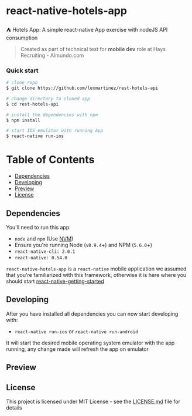 # react-native-hotels-app 

:tent: Hotels App: A simple react-native App exercise with nodeJS API consumption

> Created as part of technical test for **mobile dev** role at Hays Recruiting - Almundo.com

### Quick start

```bash
# clone repo
$ git clone https://github.com/lexmartinez/rest-hotels-api

# change directory to cloned app
$ cd rest-hotels-api

# install the dependencies with npm
$ npm install

# start IOS emulator with running App
$ react-native run-ios
```

# Table of Contents

* [Dependencies](#dependencies)
* [Developing](#developing)
* [Preview](#preview)
* [License](#license)


 ## Dependencies
 
 You'll need to run this app:
 * `node` and `npm` (Use [NVM](https://github.com/creationix/nvm))
 * Ensure you're running Node (`v8.9.4`+) and NPM (`5.6.0`+)
 * `react-native-cli: 2.0.1`
 * `react-native: 0.54.0`
 
 `react-native-hotels-app` is a `react-native` mobile application we assumed that you're familiarized with this framework, otherwise it is here where you should start [react-native-getting-started](https://facebook.github.io/react-native/docs/getting-started.html#content)
 
 ## Developing
  
 After you have installed all dependencies you can now start developing with:
 
 * `react-native run-ios` or `react-native run-android`
 
 It will start the desired mobile operating system emulator with the app running, any change made will refresh the app on emulator

## Preview

## License

This project is licensed under MIT License - see the [LICENSE.md](https://github.com/lexmartinez/rest-hotels-api/blob/master/LICENSE.md) file for details